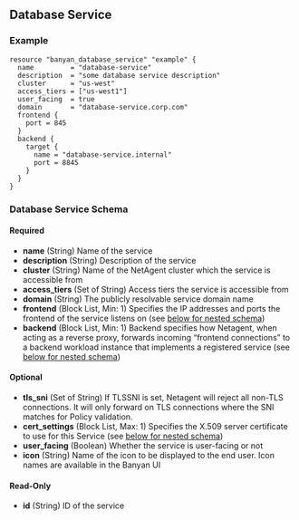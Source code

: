 <a id="database-service"></a>
## Database Service
### Example
```hcl
resource "banyan_database_service" "example" {
  name         = "database-service"
  description  = "some database service description"
  cluster      = "us-west"
  access_tiers = ["us-west1"]
  user_facing  = true
  domain       = "database-service.corp.com"
  frontend {
    port = 845
  }
  backend {
    target {
      name = "database-service.internal"
      port = 8845
    }
  }
}
```
### Database Service Schema
#### Required
- **name** (String) Name of the service
- **description** (String) Description of the service
- **cluster** (String) Name of the NetAgent cluster which the service is accessible from
- **access_tiers** (Set of String) Access tiers the service is accessible from
- **domain** (String) The publicly resolvable service domain name
- **frontend** (Block List, Min: 1) Specifies the IP addresses and ports the frontend of the service listens on (see [below for nested schema](#nestedblock--frontend))
- **backend** (Block List, Min: 1) Backend specifies how Netagent, when acting as a reverse proxy, forwards incoming “frontend connections” to a backend workload instance that implements a registered service (see [below for nested schema](#nestedblock--backend))

#### Optional
- **tls_sni** (Set of String) If TLSSNI is set, Netagent will reject all non-TLS connections. It will only forward on TLS connections where the SNI matches for Policy validation.
- **cert_settings** (Block List, Max: 1) Specifies the X.509 server certificate to use for this Service (see [below for nested schema](#nestedblock--cert_settings))
- **user_facing** (Boolean) Whether the service is user-facing or not
- **icon** (String) Name of the icon to be displayed to the end user. Icon names are available in the Banyan UI

#### Read-Only
- **id** (String) ID of the service
